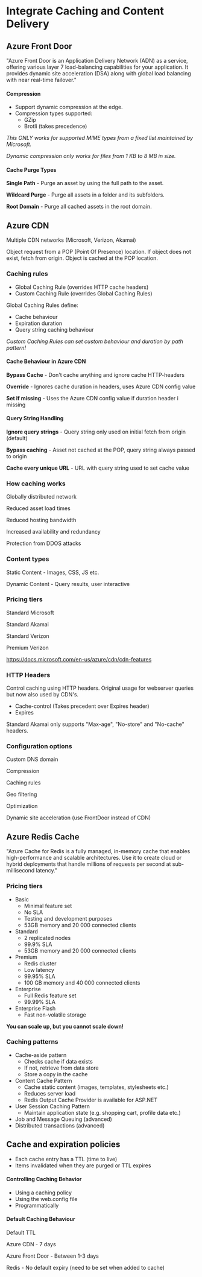 # Integrate Caching and Content Delivery

## Azure Front Door

"Azure Front Door is an Application Delivery Network (ADN) as a service, offering various 
layer 7 load-balancing capabilities for your application. It provides dynamic site acceleration
(DSA) along with global load balancing with near real-time failover."

#### Compression

- Support dynamic compression at the edge.
- Compression types supported:
  - GZip
  - Brotli (takes precedence)

*This ONLY works for supported MIME types from a fixed list maintained by Microsoft.*

*Dynamic compression only works for files from 1 KB to 8 MB in size.*

#### Cache Purge Types

**Single Path** - Purge an asset by using the full path to the asset.

**Wildcard Purge** - Purge all assets in a folder and its subfolders.

**Root Domain** - Purge all cached assets in the root domain.



## Azure CDN

Multiple CDN networks (Microsoft, Verizon, Akamai)

Object request from a POP (Point Of Presence) location.
If object does not exist, fetch from origin.
Object is cached at the POP location.

### Caching rules

- Global Caching Rule (overrides HTTP cache headers)
- Custom Caching Rule (overrides Global Caching Rules)

Global Caching Rules define:

- Cache behaviour
- Expiration duration
- Query string caching behaviour

*Custom Caching Rules can set custom behaviour and duration by path pattern!*

#### Cache Behaviour in Azure CDN

**Bypass Cache** - Don't cache anything and ignore cache HTTP-headers

**Override** - Ignores cache duration in headers, uses Azure CDN config value

**Set if missing** - Uses the Azure CDN config value if duration header i missing



#### Query String Handling

**Ignore query strings** - Query string only used on initial fetch from origin (default)

**Bypass caching** - Asset not cached at the POP, query string always passed to origin

**Cache every unique URL** - URL with query string used to set cache value



### How caching works

Globally distributed network

Reduced asset load times

Reduced hosting bandwidth

Increased availability and redundancy

Protection from DDOS attacks

### Content types

Static Content - Images, CSS, JS etc.

Dynamic Content - Query results, user interactive

### Pricing tiers

Standard Microsoft

Standard Akamai

Standard Verizon

Premium Verizon

https://docs.microsoft.com/en-us/azure/cdn/cdn-features

### HTTP Headers

Control caching using HTTP headers. Original usage for webserver queries but now also used by CDN's.

- Cache-control (Takes precedent over Expires header)
- Expires

Standard Akamai only supports "Max-age", "No-store" and "No-cache" headers.

### Configuration options

Custom DNS domain

Compression

Caching rules

Geo filtering

Optimization

Dynamic site acceleration (use FrontDoor instead of CDN)



## Azure Redis Cache

"Azure Cache for Redis is a fully managed, in-memory cache that enables
high-performance and scalable architectures. Use it to create cloud or hybrid
deployments that handle millions of requests per second at sub-millisecond latency."



### Pricing tiers

- Basic
  - Minimal feature set
  - No SLA
  - Testing and development purposes
  - 53GB memory and 20 000 connected clients
- Standard
  - 2 replicated nodes
  - 99.9% SLA
  - 53GB memory and 20 000 connected clients
- Premium
  - Redis cluster
  - Low latency
  - 99.95% SLA
  - 100 GB memory and 40 000 connected clients
- Enterprise
  - Full Redis feature set
  - 99.99% SLA
- Enterprise Flash
  - Fast non-volatile storage

**You can scale up, but you cannot scale down!**



### Caching patterns

- Cache-aside pattern
  - Checks cache if data exists
  - If not, retrieve from data store
  - Store a copy in the cache
- Content Cache Pattern
  - Cache static content (images, templates, stylesheets etc.)
  - Reduces server load
  - Redis Output Cache Provider is available for ASP.NET
- User Session Caching Pattern
  - Maintain application state (e.g. shopping cart, profile data etc.)
- Job and Message Queuing (advanced)
- Distributed transactions (advanced)





## Cache and expiration policies

- Each cache entry has a TTL (time to live)
- Items invalidated when they are purged or TTL expires

#### Controlling Caching Behavior

- Using a caching policy
- Using the web.config file
- Programmatically

#### Default Caching Behaviour

Default TTL

Azure CDN - 7 days

Azure Front Door - Between 1-3 days

Redis - No default expiry (need to be set when added to cache)







